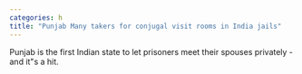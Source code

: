 ```yaml
---
categories: h
title: "Punjab Many takers for conjugal visit rooms in India jails"
---
```

Punjab is the first Indian state to let prisoners meet their spouses privately - and it"s a hit.